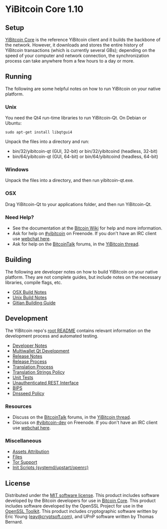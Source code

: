 YiBitcoin Core 1.10
==================

Setup
---------------------
[YiBitcoin Core](http://yibitcoin.com/) is the reference YiBitcoin client and it builds the backbone of the network. However, it downloads and stores the entire history of YiBitcoin transactions (which is currently several GBs); depending on the speed of your computer and network connection, the synchronization process can take anywhere from a few hours to a day or more.

Running
---------------------
The following are some helpful notes on how to run YiBitcoin on your native platform.

### Unix

You need the Qt4 run-time libraries to run YiBitcoin-Qt. On Debian or Ubuntu:

	sudo apt-get install libqtgui4

Unpack the files into a directory and run:

- bin/32/yibitcoin-qt (GUI, 32-bit) or bin/32/yibitcoind (headless, 32-bit)
- bin/64/yibitcoin-qt (GUI, 64-bit) or bin/64/yibitcoind (headless, 64-bit)



### Windows

Unpack the files into a directory, and then run yibitcoin-qt.exe.

### OSX

Drag YiBitcoin-Qt to your applications folder, and then run YiBitcoin-Qt.

### Need Help?

* See the documentation at the [Bitcoin Wiki](https://en.bitcoin.it/wiki/Main_Page)
for help and more information.
* Ask for help on [#yibitcoin](http://webchat.freenode.net?channels=yibitcoin) on Freenode. If you don't have an IRC client use [webchat here](http://webchat.freenode.net?channels=yibitcoin).
* Ask for help on the [BitcoinTalk](https://bitcointalk.org/) forums, in the [YiBitcoin thread](https://bitcointalk.org/index.php?topic=361813.0).

Building
---------------------
The following are developer notes on how to build YiBitcoin on your native platform. They are not complete guides, but include notes on the necessary libraries, compile flags, etc.

- [OSX Build Notes](build-osx.md)
- [Unix Build Notes](build-unix.md)
- [Gitian Building Guide](gitian-building.md)

Development
---------------------
The YiBitcoin repo's [root README](https://github.com/yibitcoin/yibitcoin/blob/master/README.md) contains relevant information on the development process and automated testing.

- [Developer Notes](developer-notes.md)
- [Multiwallet Qt Development](multiwallet-qt.md)
- [Release Notes](release-notes.md)
- [Release Process](release-process.md)
- [Translation Process](translation_process.md)
- [Translation Strings Policy](translation_strings_policy.md)
- [Unit Tests](unit-tests.md)
- [Unauthenticated REST Interface](REST-interface.md)
- [BIPS](bips.md)
- [Dnsseed Policy](dnsseed-policy.md)

### Resources
* Discuss on the [BitcoinTalk](https://bitcointalk.org/) forums, in the [YiBitcoin thread](https://bitcointalk.org/index.php?topic=361813.0).
* Discuss on [#yibitcoin-dev](http://webchat.freenode.net/?channels=yibitcoin-dev) on Freenode. If you don't have an IRC client use [webchat here](http://webchat.freenode.net/?channels=yibitcoin-dev).

### Miscellaneous
- [Assets Attribution](assets-attribution.md)
- [Files](files.md)
- [Tor Support](tor.md)
- [Init Scripts (systemd/upstart/openrc)](init.md)

License
---------------------
Distributed under the [MIT software license](http://www.opensource.org/licenses/mit-license.php).
This product includes software developed by the Bitcoin developers for use in [Bitcoin Core](https://www.bitcoin.org/). 
This product includes software developed by the OpenSSL Project for use in the [OpenSSL Toolkit](https://www.openssl.org/). This product includes
cryptographic software written by Eric Young ([eay@cryptsoft.com](mailto:eay@cryptsoft.com)), and UPnP software written by Thomas Bernard.
